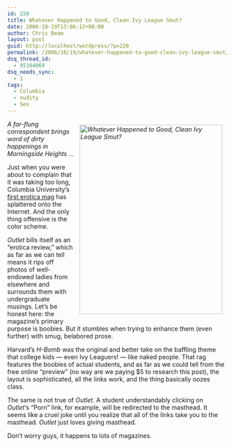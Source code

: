 ```yaml
---
id: 220
title: Whatever Happened to Good, Clean Ivy League Smut?
date: 2006-10-19T13:06:12+00:00
author: Chris Beam
layout: post
guid: http://localhost/wordpress/?p=220
permalink: /2006/10/19/whatever-happened-to-good-clean-ivy-league-smut/
dsq_thread_id:
  - 95104069
dsq_needs_sync:
  - 1
tags:
  - Columbia
  - nudity
  - Sex
---
```

_<img height="435" hspace="10" src="http://www.ivygateblog.com/wp-content/uploads/2006/10/outlet2.jpg" width="328" align="right" vspace="10" border="0" alt="Whatever Happened to Good, Clean Ivy League Smut?" />A far-flung correspondent brings word of dirty happenings in Morningside Heights &#8230;_

Just when you were about to complain that it was taking too long, Columbia University&#8217;s [first erotica mag](http://www.outletmag.net/)&nbsp;has splattered onto the Internet. And the only thing offensive is the color scheme.

_Outlet_ bills itself as an &#8220;erotica review,&#8221; which as far as we can tell means it rips off photos of well-endowed ladies from elsewhere and surrounds them with undergraduate musings.&nbsp;Let&#8217;s be honest here: the magazine&#8217;s primary purpose is&nbsp;boobies.&nbsp;But it&nbsp;stumbles when&nbsp;trying to enhance them&nbsp;(even further) with smug, belabored prose.

Harvard&#8217;s _H-Bomb_ was the original and better take on the baffling theme that college kids &#8212; even Ivy Leaguers! &#8212; like naked people. That rag features the boobies of actual students, and as far as we could tell from the free online &#8220;preview&#8221; (no way are we paying $5 to research this post), the layout is sophisticated, all the links work, and the thing basically oozes class.

The same is not true of _Outlet_. A student understandably clicking on _Outlet_&#8216;s &#8220;Porn&#8221; link, for example, will be redirected to the masthead. It seems like a cruel joke until you realize that all of the links take you to the masthead. _Outlet_ just loves giving masthead.

Don&#8217;t worry guys, it happens to lots of magazines.